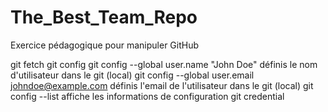 # The_Best_Team_Repo
Exercice pédagogique pour manipuler GitHub


git fetch
git config
git config --global user.name "John Doe"				définis le nom d'utilisateur dans le git (local)
git config --global user.email johndoe@example.com		définis l'email de l'utilisateur dans le git (local)
git config --list										affiche les informations de configuration
git credential